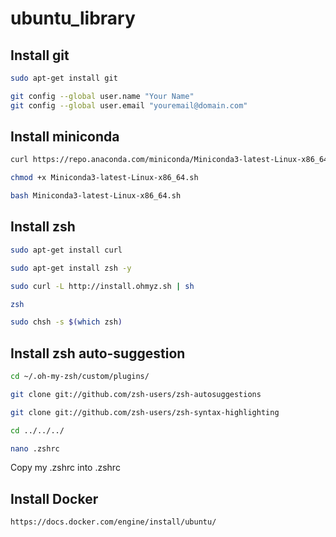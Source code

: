 # ubuntu_library

## Install git
```sh
sudo apt-get install git
```
```sh
git config --global user.name "Your Name"
git config --global user.email "youremail@domain.com"
```

## Install miniconda
```sh
curl https://repo.anaconda.com/miniconda/Miniconda3-latest-Linux-x86_64.sh -o Miniconda3-latest-Linux-x86_64.sh
```
```sh
chmod +x Miniconda3-latest-Linux-x86_64.sh
```
```sh
bash Miniconda3-latest-Linux-x86_64.sh
```

## Install zsh

```sh
sudo apt-get install curl
```
```sh
sudo apt-get install zsh -y
```
```sh
sudo curl -L http://install.ohmyz.sh | sh
```
```sh
zsh
```
```sh
sudo chsh -s $(which zsh)
```

## Install zsh auto-suggestion
```sh
cd ~/.oh-my-zsh/custom/plugins/
```
```sh
git clone git://github.com/zsh-users/zsh-autosuggestions
```
```sh
git clone git://github.com/zsh-users/zsh-syntax-highlighting
```
```sh
cd ../../../
```
```sh
nano .zshrc
```
Copy my .zshrc into .zshrc

## Install Docker
```sh
https://docs.docker.com/engine/install/ubuntu/
```
